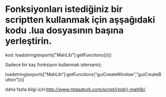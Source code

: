# Fonksiyonları istediğiniz bir scriptten kullanmak için aşşağıdaki kodu .lua dosyasının başına yerleştirin.
kod: loadstring(exports["MahLib"]:getFunctions())()

Sadece bir kaç fonksiyon kullanmak isterseniz;

loadstring(exports["MahLib"]:getFunctions("guiCreateWindow","guiCreateButton"))()

daha fazla bilgi için:http://www.mtasaturk.com/script/(indir)-mahlib/
